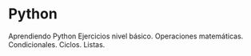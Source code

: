 # Python
Aprendiendo Python
Ejercicios nivel básico. Operaciones matemáticas.
Condicionales.
Ciclos.
Listas.
